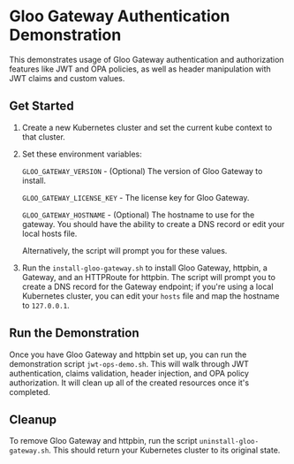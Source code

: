 # Gloo Gateway Authentication Demonstration

This demonstrates usage of Gloo Gateway authentication and authorization features like JWT and OPA policies, as well as header manipulation with JWT claims and custom values.

## Get Started

1. Create a new Kubernetes cluster and set the current kube context to that cluster.
2. Set these environment variables:

   `GLOO_GATEWAY_VERSION` - (Optional) The version of Gloo Gateway to install.

   `GLOO_GATEWAY_LICENSE_KEY` - The license key for Gloo Gateway.

   `GLOO_GATEWAY_HOSTNAME` -  (Optional) The hostname to use for the gateway. You should have the ability to create a DNS record or edit your local hosts file.

   Alternatively, the script will prompt you for these values.

3. Run the `install-gloo-gateway.sh` to install Gloo Gateway, httpbin, a Gateway, and an HTTPRoute for httpbin. The script will prompt you to create a DNS record for the Gateway endpoint; if you're using a local Kubernetes cluster, you can edit your `hosts` file and map the hostname to `127.0.0.1`.

## Run the Demonstration

Once you have Gloo Gateway and httpbin set up, you can run the demonstration script `jwt-ops-demo.sh`. This will walk through JWT authentication, claims validation, header injection, and OPA policy authorization. It will clean up all of the created resources once it's completed.

## Cleanup

To remove Gloo Gateway and httpbin, run the script `uninstall-gloo-gateway.sh`. This should return your Kubernetes cluster to its original state.

